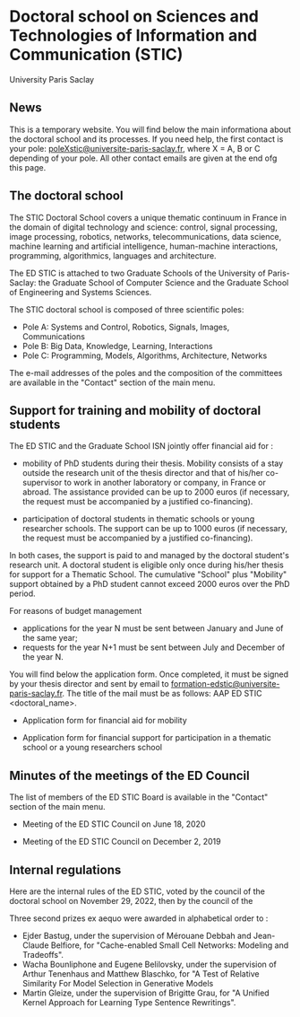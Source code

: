# Doctoral school on Sciences and Technologies of Information and Communication (STIC)

University Paris Saclay

## News

This is a temporary website. You will find below the main informationa about the doctoral school and its processes. If you need help, the first contact is your pole: poleXstic@universite-paris-saclay.fr, where X = A, B or C depending of your pole. All other contact emails are given at the end ofg this page.   

## The doctoral school

The STIC Doctoral School covers a unique thematic continuum in France in the domain of digital technology and science: control, signal processing, image processing, robotics, networks, telecommunications, data science, machine learning and artificial intelligence, human-machine interactions, programming, algorithmics, languages and architecture.

The ED STIC is attached to two Graduate Schools of the University of Paris-Saclay: the Graduate School of Computer Science and the Graduate School of Engineering and Systems Sciences.

The STIC doctoral school is composed of three scientific poles:

- Pole A: Systems and Control, Robotics, Signals, Images, Communications
- Pole B: Big Data, Knowledge, Learning, Interactions
- Pole C: Programming, Models, Algorithms, Architecture, Networks

The e-mail addresses of the poles and the composition of the committees are available in the "Contact" section of the main menu.

## Support for training and mobility of doctoral students

The ED STIC and the Graduate School ISN jointly offer financial aid for :

- mobility of PhD students during their thesis. Mobility consists of a stay outside the research unit of the thesis director and that of his/her co-supervisor to work in another laboratory or company, in France or abroad. The assistance provided can be up to 2000 euros (if necessary, the request must be accompanied by a justified co-financing).

- participation of doctoral students in thematic schools or young researcher schools.  The support can be up to 1000 euros (if necessary, the request must be accompanied by a justified co-financing).

In both cases, the support is paid to and managed by the doctoral student's research unit. A doctoral student is eligible only once during his/her thesis for support for a Thematic School.  The cumulative "School" plus "Mobility" support obtained by a PhD student cannot exceed 2000 euros over the PhD period.

For reasons of budget management

- applications for the year N must be sent between January and June of the same year;
- requests for the year N+1 must be sent between July and December of the year N.

You will find below the application form. Once completed, it must be signed by your thesis director and sent by email to formation-edstic@universite-paris-saclay.fr. The title of the mail must be as follows: AAP ED STIC <doctoral_name>.

- Application form for financial aid for mobility

- Application form for financial support for participation in a thematic school or a young researchers school

## Minutes of the meetings of the ED Council

The list of members of the ED STIC Board is available in the "Contact" section of the main menu.

- Meeting of the ED STIC Council on June 18, 2020

- Meeting of the ED STIC Council on December 2, 2019

## Internal regulations

Here are the internal rules of the ED STIC, voted by the council of the doctoral school on November 29, 2022, then by the council of the 

Three second prizes ex aequo were awarded in alphabetical order to :
- Ejder Bastug, under the supervision of Mérouane Debbah and Jean-Claude Belfiore, for "Cache-enabled Small Cell Networks: Modeling and Tradeoffs".
- Wacha Bounliphone and Eugene Belilovsky, under the supervision of Arthur Tenenhaus and Matthew Blaschko, for "A Test of Relative Similarity For Model Selection in Generative Models
- Martin Gleize, under the supervision of Brigitte Grau, for "A Unified Kernel Approach for Learning Type Sentence Rewritings".
